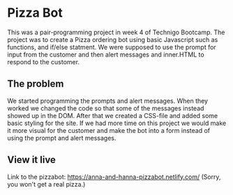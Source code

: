 # Pizza Bot
This was a pair-programming project in week 4 of Technigo Bootcamp. The project was to create a Pizza ordering bot using basic Javascript such as functions, and if/else statment. We were supposed to use the prompt for input from the customer and then alert messages and inner.HTML to respond to the customer.

## The problem
We started programming the prompts and alert messages. When they worked we changed the code so that some of the messages instead showed up in the DOM. After that we created a CSS-file and added some basic styling for the site. 
If we had more time on this project we would make it more visual for the customer and make the bot into a form instead of using the prompt and alert messages.

## View it live
Link to the pizzabot: https://anna-and-hanna-pizzabot.netlify.com/
(Sorry, you won't get a real pizza.)
